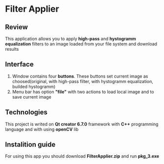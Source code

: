 # Filter Applier
## Review
This application allows you to apply **high-pass** and **hystogramm equalization** filters to an image loaded from your file system and download results

## Interface
1) Window contains four **buttons**. These buttons set current image as choosed(original, with high-pass filter, with hystogramm equalization, builded hystogramm)
2) Menu bar has option **"file"** with two actions to load local image and to save current image

## Technologies
This project is writed on **Qt creator 6.7.0** framework with **C++** programming language and with using **openCV** lib

## Instalition guide
For using this app you should download **FilterApplier.zip** and run **pkg_3.exe**
